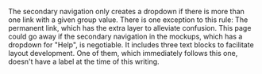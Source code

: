 The secondary navigation only creates a dropdown if there is more than one link with a given group value. There is one exception to this rule: The permanent link, which has the extra layer to alleviate confusion. This page could go away if the secondary navigation in the mockups, which has a dropdown for "Help", is negotiable. It includes three text blocks to facilitate layout development. One of them, which immediately follows this one, doesn't have a label at the time of this writing.